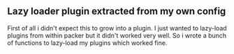 ## Lazy loader plugin extracted from my own config
First of all i didn't expect this to grow into a plugin. I just wanted to lazy-load
plugins from within packer but it didn't worked very well. So i wrote a bunch of
functions to lazy-load my plugins which worked fine.<BR>

